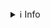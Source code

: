 <details>
<summary>ℹ️ Info</summary>

This app explores data from [a research paper](https://www.nature.com/articles/s41598-018-22755-2) that evaluated THC and CBD measurements of cannabis products in Washington State. Start by selecting a strain type and a strain name from the left. The charts below will display the THC measurements across different suppliers and over time for that strain.

More details about the dataset are available via the help buttons on the left.

💡 This app was built to be an example for many of the ideas I've written down in my notes on [Streamlitopedia](https://pmbaumgartner.github.io/streamlitopedia/)

💻 The code is available [here](https://github.com/pmbaumgartner/dank-data-explorer).

</details>
